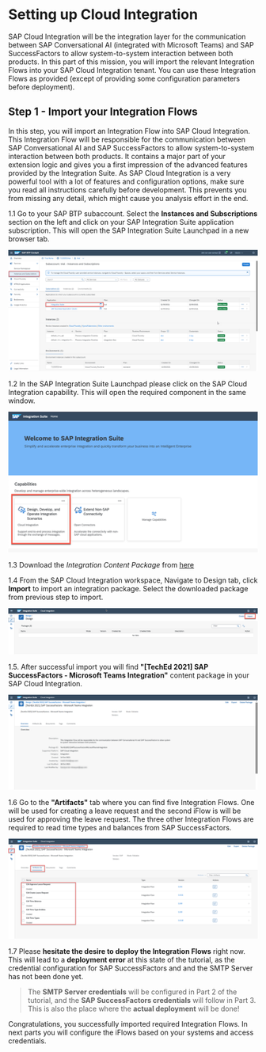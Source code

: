 # Setting up Cloud Integration

SAP Cloud Integration will be the integration layer for the communication between SAP Conversational AI (integrated with Microsoft Teams) and SAP SuccessFactors to allow system-to-system interaction between both products. In this part of this mission, you will import the relevant Integration Flows into your SAP Cloud Integration tenant. You can use these Integration Flows as provided (except of providing some configuration parameters before deployment).

## Step 1 - Import your Integration Flows
In this step, you will import an Integration Flow into SAP Cloud Integration. This Integration Flow will be responsible for the communication between SAP Conversational AI and SAP SuccessFactors to allow system-to-system interaction between both products. It contains a major part of your extension logic and gives you a first impression of the advanced features provided by the Integration Suite. As SAP Cloud Integration is a very powerful tool with a lot of features and configuration options, make sure you read all instructions carefully before development. This prevents you from missing any detail, which might cause you analysis effort in the end.

1.1 Go to your SAP BTP subaccount. Select the **Instances and Subscriptions** section on the left and click on your SAP Integration Suite application subscription. This will open the SAP Integration Suite Launchpad in a new browser tab.

![Open Cloud Integration](./images/cif_0010.png) 

1.2 In the SAP Integration Suite Launchpad please click on the SAP Cloud Integration capability. This will open the required component in the same window.

![Open Cloud Integration](./images/cif_0020.png) 

1.3 Download the *Integration Content Package* from [here](https://github.com/SAP-samples/btp-extend-workflow-cai-msteams/blob/advance-scope/Part1-CloudIntegration/files/integrationcontent.zip)


1.4 From the SAP Cloud Integration workspace, Navigate to Design tab, click **Import** to import an integration package. Select the downloaded package from previous step to import.

![Import iFlow](./images/cif_0040.png) 

1.5. After successful import you will find **"[TechEd 2021] SAP SuccessFactors - Microsoft Teams Integration"** content package in your SAP Cloud Integration.

![Import iFlow](./images/cif_0050.png) 

1.6 Go to the  **"Artifacts"** tab where you can find five Integration Flows. One will be used for creating a leave request and the second iFlow is will be used for approving the leave request. The three other Integration Flows are required to read time types and balances from SAP SuccessFactors. 

![CAI Create Leave Request](./images/cif_0060.png) 

1.7 Please **hesitate the desire to deploy the Integration Flows** right now. This will lead to a **deployment error** at this state of the tutorial, as the credential configuration for SAP SuccessFactors and and the SMTP Server has not been done yet. 

>The **SMTP Server credentials** will be configured in Part 2 of the tutorial, and the **SAP SuccessFactors credentials** will follow in Part 3. This is also the place where the **actual deployment** will be done! 


Congratulations, you successfully imported required Integration Flows. In next parts you will configure the iFlows based on your systems and access credentials.